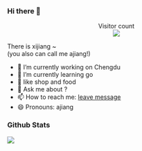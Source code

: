 ### Hi there 👋

<p align="center"> 
  Visitor count<br>
  <img src="https://profile-counter.glitch.me/innocces/count.svg" />
</p>

There is xijiang ~     
(you also can call me ajiang!)

- 🔭 I’m currently working on Chengdu
- 🌱 I’m currently learning go
- 🤔 like shop and food
- 💬 Ask me about ?
- 📫 How to reach me: [leave message](https://github.com/innocces/innocces/issues)
- 😄 Pronouns: ajiang

### Github Stats

![](https://github-readme-stats.vercel.app/api?username=innocces&hide_title=true&show_icons=true&title_color=8c2de9&icon_color=8c2de9&text_color=8c2de9&bg_color=fff&count_private=true)
